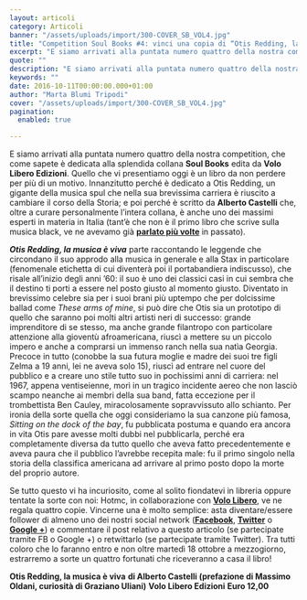```yaml
---
layout: articoli
category: Articoli
banner: "/assets/uploads/import/300-COVER_SB_VOL4.jpg"
title: "Competition Soul Books #4: vinci una copia di “Otis Redding, la musica è viva”!"
excerpt: "E siamo arrivati alla puntata numero quattro della nostra competition, che come sapete è dedicata alla splendida collana Soul Books edita da Volo Libero Edizioni. Quello che vi presentiamo oggi è un libro da non perdere per più di un motivo. Innanzitutto perché è dedicato a Otis Redding, un gigante della musica spul che nella sua [&hellip"
quote: ""
description: "E siamo arrivati alla puntata numero quattro della nostra competition, che come sapete è dedicata alla splendida collana Soul Books edita da Volo Libero Edizioni. Quello che vi presentiamo oggi è un libro da non perdere per più di un motivo. Innanzitutto perché è dedicato a Otis Redding, un gigante della musica spul che nella sua [&hellip"
keywords: ""
date: 2016-10-11T00:00:00.000+01:00
author: "Marta Blumi Tripodi"
cover: "/assets/uploads/import/300-COVER_SB_VOL4.jpg"
pagination:
  enabled: true

---
```


E siamo arrivati alla puntata numero quattro della nostra competition, che come sapete è dedicata alla splendida collana **Soul Books** edita da **Volo Libero Edizioni**. Quello che vi presentiamo oggi è un libro da non perdere per più di un motivo. Innanzitutto perché è dedicato a Otis Redding, un gigante della musica spul che nella sua brevissima carriera è riuscito a cambiare il corso della Storia; e poi perché è scritto da **Alberto Castelli** che, oltre a curare personalmente l’intera collana, è anche uno dei massimi esperti in materia in Italia (tant’è che non è il primo libro che scrive sulla musica black, ve ne avevamo già [**parlato più volte**](https://hotmc.com/soul-people-guida-essenziale-ai-giganti-della-musica-black/) in passato).

_**Otis Redding, la musica è viva**_ parte raccontando le leggende che circondano il suo approdo alla musica in generale e alla Stax in particolare (fenomenale etichetta di cui diventerà poi il portabandiera indiscusso), che risale all’inizio degli anni ’60: il suo è uno dei classici casi in cui sembra che il destino ti porti a essere nel posto giusto al momento giusto. Diventato in brevissimo celebre sia per i suoi brani più uptempo che per dolcissime ballad come _These arms of mine_, si può dire che Otis sia un prototipo di quello che saranno poi molti altri artisti neri di successo: grande imprenditore di se stesso, ma anche grande filantropo con particolare attenzione alla gioventù afroamericana, riuscì a mettere su un piccolo impero e anche a comprarsi un immenso ranch nella sua natìa Georgia. Precoce in tutto (conobbe la sua futura moglie e madre dei suoi tre figli Zelma a 19 anni, lei ne aveva solo 15), riuscì ad entrare nel cuore del pubblico e a creare uno stile tutto suo in pochissimi anni di carriera: nel 1967, appena ventiseienne, morì in un tragico incidente aereo che non lasciò scampo neanche ai membri della sua band, fatta eccezione per il trombettista Ben Cauley, miracolosamente sopravvissuto allo schianto. Per ironia della sorte quella che oggi consideriamo la sua canzone più famosa, _Sitting on the dock of the bay_, fu pubblicata postuma e quando era ancora in vita Otis pare avesse molti dubbi nel pubblicarla, perché era completamente diversa da tutto quello che aveva fatto precedentemente e aveva paura che il pubblico l’avrebbe recepita male: fu il primo singolo nella storia della classifica americana ad arrivare al primo posto dopo la morte del proprio autore.

Se tutto questo vi ha incuriosito, come al solito fiondatevi in libreria oppure tentate la sorte con noi: Hotmc, in collaborazione con [**Volo Libero**](http://www.vololiberoedizioni.it/), ve ne regala quattro copie. Vincerne una è molto semplice: asta diventare/essere follower di almeno uno dei nostri social network ([**Facebook**](https://www.facebook.com/hotmcmag "https://www.facebook.com/hotmcmag"), [**Twitter**](https://twitter.com/hotmcmag "https://twitter.com/hotmcmag") o **[Google +](https://plus.google.com/u/0/111205470567886985739/posts "https://plus.google.com/u/0/111205470567886985739/posts")**) e commentare il post relativo a questo articolo (se partecipate tramite FB o Google +) o retwittarlo (se partecipate tramite Twitter). Tra tutti coloro che lo faranno entro e non oltre martedì 18 ottobre a mezzogiorno, estrarremo a sorte un quattro fortunati che riceveranno a casa il libro!

**Otis Redding, la musica è viva** 
**di Alberto Castelli (prefazione di Massimo Oldani, curiosità di Graziano Uliani)** 
**Volo Libero Edizioni** 
**Euro 12,00**